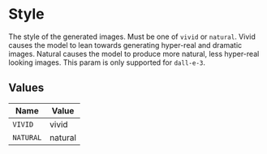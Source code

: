 # Style

The style of the generated images. Must be one of `vivid` or `natural`. Vivid causes the model to lean towards generating hyper-real and dramatic images. Natural causes the model to produce more natural, less hyper-real looking images. This param is only supported for `dall-e-3`.


## Values

| Name      | Value     |
| --------- | --------- |
| `VIVID`   | vivid     |
| `NATURAL` | natural   |